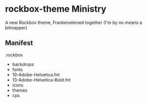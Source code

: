 # rockbox-theme Ministry
A new Rockbox theme, Frankensteined together (I'm by no means a bitmapper)

## Manifest
.rockbox
 - backdrops
 - fonts
  - 10-Adobe-Helvetica.fnt
  - 13-Adobe-Helvetica-Bold.fnt
 - icons
 - themes
 - cps